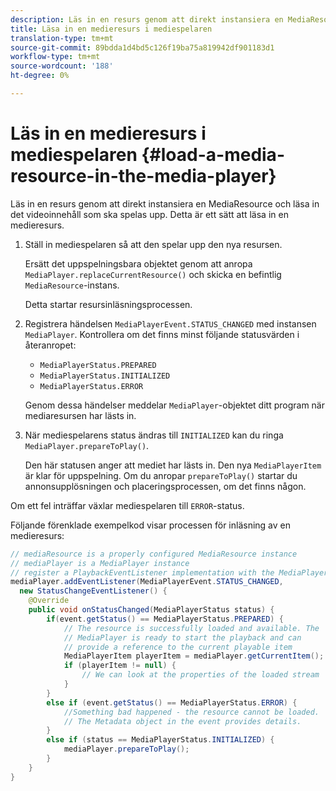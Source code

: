 ```yaml
---
description: Läs in en resurs genom att direkt instansiera en MediaResource och läsa in det videoinnehåll som ska spelas upp. Detta är ett sätt att läsa in en medieresurs.
title: Läsa in en medieresurs i mediespelaren
translation-type: tm+mt
source-git-commit: 89bdda1d4bd5c126f19ba75a819942df901183d1
workflow-type: tm+mt
source-wordcount: '188'
ht-degree: 0%

---
```



# Läs in en medieresurs i mediespelaren {#load-a-media-resource-in-the-media-player}

Läs in en resurs genom att direkt instansiera en MediaResource och läsa in det videoinnehåll som ska spelas upp. Detta är ett sätt att läsa in en medieresurs.

1. Ställ in mediespelaren så att den spelar upp den nya resursen.

   Ersätt det uppspelningsbara objektet genom att anropa `MediaPlayer.replaceCurrentResource()` och skicka en befintlig `MediaResource`-instans.

   Detta startar resursinläsningsprocessen.

1. Registrera händelsen `MediaPlayerEvent.STATUS_CHANGED` med instansen `MediaPlayer`. Kontrollera om det finns minst följande statusvärden i återanropet:

   * `MediaPlayerStatus.PREPARED`
   * `MediaPlayerStatus.INITIALIZED`
   * `MediaPlayerStatus.ERROR`

   Genom dessa händelser meddelar `MediaPlayer`-objektet ditt program när mediaresursen har lästs in.
1. När mediespelarens status ändras till `INITIALIZED` kan du ringa `MediaPlayer.prepareToPlay()`.

   Den här statusen anger att mediet har lästs in. Den nya `MediaPlayerItem` är klar för uppspelning. Om du anropar `prepareToPlay()` startar du annonsupplösningen och placeringsprocessen, om det finns någon.

Om ett fel inträffar växlar mediespelaren till `ERROR`-status.

Följande förenklade exempelkod visar processen för inläsning av en medieresurs:

```java
// mediaResource is a properly configured MediaResource instance 
// mediaPlayer is a MediaPlayer instance 
// register a PlaybackEventListener implementation with the MediaPlayer instance 
mediaPlayer.addEventListener(MediaPlayerEvent.STATUS_CHANGED,  
  new StatusChangeEventListener() { 
    @Override 
    public void onStatusChanged(MediaPlayerStatus status) { 
        if(event.getStatus() == MediaPlayerStatus.PREPARED) { 
            // The resource is successfully loaded and available. The  
            // MediaPlayer is ready to start the playback and can 
            // provide a reference to the current playable item 
            MediaPlayerItem playerItem = mediaPlayer.getCurrentItem(); 
            if (playerItem != null) { 
                // We can look at the properties of the loaded stream 
            } 
        } 
        else if (event.getStatus() == MediaPlayerStatus.ERROR) { 
            //Something bad happened - the resource cannot be loaded. 
            // The Metadata object in the event provides details. 
        } 
        else if (status == MediaPlayerStatus.INITIALIZED) { 
            mediaPlayer.prepareToPlay(); 
        } 
    } 
} 
```
